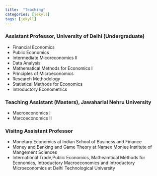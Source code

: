 ```yaml
---
title:  "Teaching"
categories: [jekyll]
tags: [jekyll]
---
```


<h3>Assistant Professor, University of Delhi (Undergraduate)</h3>
<ul>
<li>Financial Economics</li>
<li>Public Economics</li>
<li>Intermediate Micoreconomics II</li>
<li>Data Analysis</li>
<li>Mathematical Methods for Economics I</li>
<li>Principles of Microeconomics</li>
<li>Research Methodology</li>
<li>Statistical Methods for Economics</li>
<li>Introductory Econometrics</li>
</ul>

<h3> Teaching Assistant (Masters), Jawaharlal Nehru University</h3>
<ul>
  <li>Macroeconomics I</li>
  <li>Marcoeconomics II</li>
</ul>
<h3> Visitng Assistant Professor</h3>
<ul>
  <li>Monetary Economics at Indian School of Business and Finance</li>
  <li>Money and Banking and Game Theory at Narsee Monjee Institute of Mangement Sciences</li>   
  <li>International Trade,Public Economics, Matheamtical Methods for Economics, Introductory Macroeconomics and Introductory Microeconomics at Delhi Technological University</li>
</ul>
